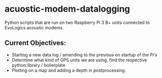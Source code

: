 # acuostic-modem-datalogging

Python scripts that are run on two Raspberry Pi 3 B+ units connected to EvoLogics acoustic modems.

## Current Objectives:

* Starting a new data log / amending to the previous on startup of the Pi's
* Determine what kind of GPS units we are using, find the respective python library / boilerplate
* Plotting on a map and adding a depth in postprocessing.
